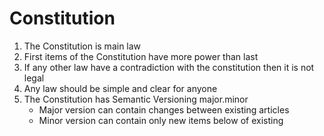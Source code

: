 # Constitution

1. The Constitution is main law
2. First items of the Constitution have more power than last
3. If any other law have a contradiction with the constitution then it is not legal
4. Any law should be simple and clear for anyone
5. The Constitution has Semantic Versioning major.minor
   - Major version can contain changes between existing articles
   - Minor version can contain only new items below of existing
